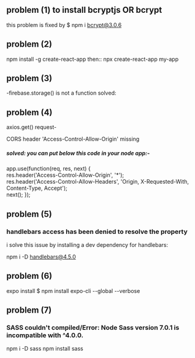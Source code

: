 ## problem (1) to install bcryptjs OR bcrypt
this problem is fixed by $ npm i bcrypt@3.0.6
## problem (2)
npm install -g create-react-app 
then::
npx create-react-app my-app
## problem (3)
-firebase.storage() is not a function 
solved: <script src="https://www.gstatic.com/firebasejs/6.2.3/firebase-storage.js"></script> 
## problem (4)
<p>axios.get() request-</p>
<p>CORS header 'Access-Control-Allow-Origin' missing</p>
<h5>solved: you can put below this code in your node app:-</h5>
<p>
  app.use(function(req, res, next) {<br>
  res.header('Access-Control-Allow-Origin', '*');<br>
  res.header('Access-Control-Allow-Headers', 'Origin, X-Requested-With, Content-Type, Accept');<br>
  next();
});
</p>

## problem (5)
<h3>handlebars access has been denied to resolve the property</h1>
<p>i solve this issue by installing a dev dependency for handlebars:</p>
  
npm i -D handlebars@4.5.0
## problem (6)
expo install $ npm install expo-cli --global --verbose

## problem (7)
<h3>SASS couldn't compiled/Error: Node Sass version 7.0.1 is incompatible with ^4.0.0.</h3>
npm i -D sass
npm install sass
